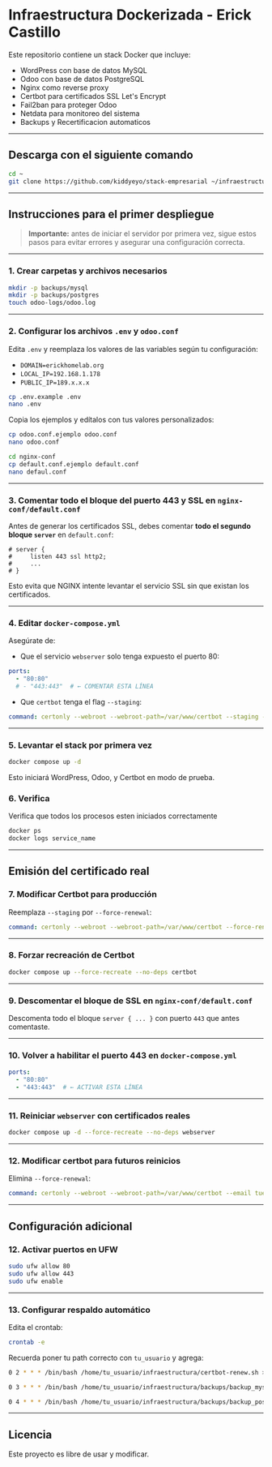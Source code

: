 ﻿
# Infraestructura Dockerizada - Erick Castillo

Este repositorio contiene un stack Docker que incluye:

- WordPress con base de datos MySQL
- Odoo con base de datos PostgreSQL
- Nginx como reverse proxy
- Certbot para certificados SSL Let's Encrypt
- Fail2ban para proteger Odoo
- Netdata para monitoreo del sistema
- Backups y Recertificacion automaticos 
---
## Descarga con el siguiente comando
```bash
cd ~
git clone https://github.com/kiddyeyo/stack-empresarial ~/infraestructura
```
---
## Instrucciones para el primer despliegue

> **Importante:** antes de iniciar el servidor por primera vez, sigue estos pasos para evitar errores y asegurar una configuración correcta.

---

### 1. Crear carpetas y archivos necesarios

```bash
mkdir -p backups/mysql
mkdir -p backups/postgres
touch odoo-logs/odoo.log
```

---

### 2. Configurar los archivos `.env` y `odoo.conf`

Edita `.env` y reemplaza los valores de las variables según tu configuración:

- `DOMAIN=erickhomelab.org`
- `LOCAL_IP=192.168.1.178`
- `PUBLIC_IP=189.x.x.x`
```bash
cp .env.example .env
nano .env
```
Copia los ejemplos y edítalos con tus valores personalizados:
```bash
cp odoo.conf.ejemplo odoo.conf
nano odoo.conf
```
```bash
cd nginx-conf
cp default.conf.ejemplo default.conf
nano defaul.conf
```
---

### 3. Comentar todo el bloque del puerto **443 y SSL** en `nginx-conf/default.conf`

Antes de generar los certificados SSL, debes comentar **todo el segundo bloque `server`** en `default.conf`:

```nginx
# server {
#     listen 443 ssl http2;
#     ...
# }
```

Esto evita que NGINX intente levantar el servicio SSL sin que existan los certificados.

---

### 4. Editar `docker-compose.yml`

Asegúrate de:

- Que el servicio `webserver` solo tenga expuesto el puerto 80:

```yaml
ports:
  - "80:80"
  # - "443:443"  # ← COMENTAR ESTA LÍNEA
```

- Que `certbot` tenga el flag `--staging`:

```yaml
command: certonly --webroot --webroot-path=/var/www/certbot --staging --email tuemail@example.com --agree-tos --no-eff-email -d tu.dominio.com -d www.tu.dominio.com
```

---

### 5. Levantar el stack por primera vez

```bash
docker compose up -d
```

Esto iniciará WordPress, Odoo, y Certbot en modo de prueba.
### 6. Verifica
Verifica que todos los procesos esten iniciados correctamente
```bash
docker ps
docker logs service_name
```
---

## Emisión del certificado real

### 7. Modificar Certbot para producción

Reemplaza `--staging` por `--force-renewal`:

```yaml
command: certonly --webroot --webroot-path=/var/www/certbot --force-renewal --email tuemail@example.com --agree-tos --no-eff-email -d tu.dominio.com -d www.tu.dominio.com
```

---

### 8. Forzar recreación de Certbot

```bash
docker compose up --force-recreate --no-deps certbot
```
---

### 9. Descomentar el bloque de SSL en `nginx-conf/default.conf`

Descomenta todo el bloque `server { ... }` con puerto `443` que antes comentaste.

---

### 10. Volver a habilitar el puerto 443 en `docker-compose.yml`

```yaml
ports:
  - "80:80"
  - "443:443"  # ← ACTIVAR ESTA LÍNEA
```

---

### 11. Reiniciar `webserver` con certificados reales

```bash
docker compose up -d --force-recreate --no-deps webserver
```
---
### 12. Modificar certbot para futuros reinicios

Elimina `--force-renewal`:
```yaml
command: certonly --webroot --webroot-path=/var/www/certbot --email tuemail@example.com --agree-tos --no-eff-email -d tu.dominio.com -d www.tu.dominio.com
```
---
## Configuración adicional

### 12. Activar puertos en UFW

```bash
sudo ufw allow 80
sudo ufw allow 443
sudo ufw enable
```
---

### 13. Configurar respaldo automático

Edita el crontab:

```bash
crontab -e
```
Recuerda poner tu path correcto con `tu_usuario` y agrega:

```bash
0 2 * * * /bin/bash /home/tu_usuario/infraestructura/certbot-renew.sh >> /home/tu_usuario/infraestructura/backups/certbot-renew.log 2>&1

0 3 * * * /bin/bash /home/tu_usuario/infraestructura/backups/backup_mysql.sh >> /home/tu_usuario/infraestructura/backups/mysql/backup.log 2>&1

0 4 * * * /bin/bash /home/tu_usuario/infraestructura/backups/backup_postgres.sh >> /home/tu_usuario/infraestructura/backups/postgres/backup.log 2>&1
```
---

## Licencia

Este proyecto es libre de usar y modificar.
